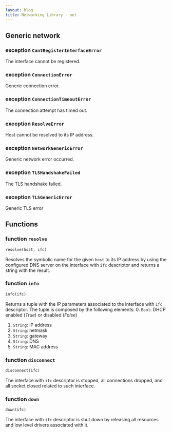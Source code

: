 ```yaml
---
layout: blog
title: Networking Library - net
---
```

## Generic network
  
### exception `CantRegisterInterfaceError`
The interface cannot be registered.

### exception `ConnectionError`
Generic connection error.

### exception `ConnectionTimeoutError`
The connection attempt has timed out.

### exception `ResolveError`
Host cannot be resolved to its IP address.

### exception `NetworkGenericError`
Generic network error occurred.

### exception `TLSHandshakeFailed`
The TLS handshake failed.

### exception `TLSGenericError`
Generic TLS error

## Functions

### function `resolve`
```python
resolve(host, ifc)
```
Resolves the symbolic name for the given `host` to its IP address by using the configured DNS server on the interface with `ifc` descriptor and returns a string with the result.

### function `info`
```python
info(ifc)
```
Returns a tuple with the IP parameters associated to the interface with `ifc` descriptor. The tuple is composed by the following elements:
0. `Bool`: DHCP enabled (*True*) or disabled (*False*)
1. `String`: IP address
2. `String`: netmask
3. `String`: gateway
4. `String`: DNS
5. `String`: MAC address

### function `disconnect`
```python
disconnect(ifc)
```
The interface with `ifc` descriptor is stopped, all connections dropped, and all socket closed related to such interface.

### function `down`
```python
down(ifc)
```
The interface with `ifc` descriptor is shut down by releasing all resources and low level drivers associated with it.
